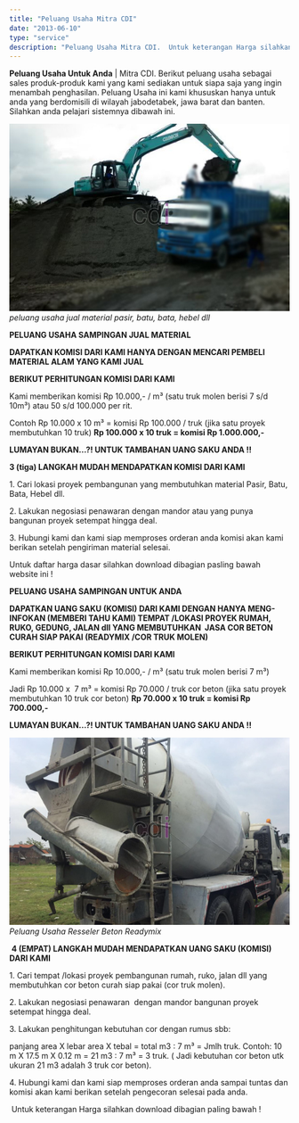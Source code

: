 ```yaml
---
title: "Peluang Usaha Mitra CDI"
date: "2013-06-10"
type: "service"
description: "Peluang Usaha Mitra CDI.  Untuk keterangan Harga silahkan download dibagian paling bawah !..."
---
```


**Peluang Usaha Untuk Anda** | Mitra CDI. Berikut peluang usaha sebagai sales produk-produk kami yang kami sediakan untuk siapa saja yang ingin menambah penghasilan. Peluang Usaha ini kami khususkan hanya untuk anda yang berdomisili di wilayah jabodetabek, jawa barat dan banten. Silahkan anda pelajari sistemnya dibawah ini.

![peluang usaha jual material pasir, batu, bata, hebel dll](/images/page/pasir-cimalaka-2.jpg)
*peluang usaha jual material pasir, batu, bata, hebel dll*

**PELUANG USAHA SAMPINGAN JUAL MATERIAL**

**DAPATKAN KOMISI DARI KAMI HANYA DENGAN MENCARI PEMBELI MATERIAL ALAM YANG KAMI JUAL**

**BERIKUT PERHITUNGAN KOMISI DARI KAMI**

Kami memberikan komisi Rp 10.000,- / m³ (satu truk molen berisi 7 s/d 10m³) atau 50 s/d 100.000 per rit.

Contoh Rp 10.000 x 10 m³ = komisi Rp 100.000 / truk (jika satu proyek membutuhkan 10 truk) **Rp 100.000 x 10 truk = komisi Rp 1.000.000,-**

**LUMAYAN BUKAN…?! UNTUK TAMBAHAN UANG SAKU ANDA !!**

**3 (tiga) LANGKAH MUDAH MENDAPATKAN KOMISI DARI KAMI**

1\. Cari lokasi proyek pembangunan yang membutuhkan material Pasir, Batu, Bata, Hebel dll.

2\. Lakukan negosiasi penawaran dengan mandor atau yang punya bangunan proyek setempat hingga deal.

3\. Hubungi kami dan kami siap memproses orderan anda komisi akan kami berikan setelah pengiriman material selesai.

Untuk daftar harga dasar silahkan download dibagian pasling bawah website ini !

**PELUANG USAHA SAMPINGAN UNTUK ANDA**

**DAPATKAN UANG SAKU (KOMISI) DARI KAMI DENGAN HANYA MENG-INFOKAN (MEMBERI TAHU KAMI) TEMPAT /LOKASI PROYEK RUMAH, RUKO, GEDUNG, JALAN dll YANG MEMBUTUHKAN  JASA COR BETON CURAH SIAP PAKAI (READYMIX /COR TRUK MOLEN)**

**BERIKUT PERHITUNGAN KOMISI DARI KAMI**

Kami memberikan komisi Rp 10.000,- / m³ (satu truk molen berisi 7 m³)

Jadi Rp 10.000 x  7 m³ = komisi Rp 70.000 / truk cor beton (jika satu proyek membutuhkan 10 truk cor beton) **Rp 70.000 x 10 truk = komisi Rp 700.000,-**

**LUMAYAN BUKAN…?! UNTUK TAMBAHAN UANG SAKU ANDA !!**

![Peluang Usaha Resseler Beton Readymix](/images/page/truk-mixer-isuzu-bekas.jpg)
*Peluang Usaha Resseler Beton Readymix*

 **4 (EMPAT) LANGKAH MUDAH MENDAPATKAN UANG SAKU (KOMISI) DARI KAMI**

1\. Cari tempat /lokasi proyek pembangunan rumah, ruko, jalan dll yang membutuhkan cor beton curah siap pakai (cor truk molen).

2\. Lakukan negosiasi penawaran  dengan mandor bangunan proyek setempat hingga deal.

3\. Lakukan penghitungan kebutuhan cor dengan rumus sbb:

panjang area X lebar area X tebal = total m3 : 7 m³ = Jmlh truk. Contoh: 10 m X 17.5 m X 0.12 m = 21 m3 : 7 m³ = 3 truk. ( Jadi kebutuhan cor beton utk ukuran 21 m3 adalah 3 truk cor beton).

4\. Hubungi kami dan kami siap memproses orderan anda sampai tuntas dan komisi akan kami berikan setelah pengecoran selesai pada anda.

 Untuk keterangan Harga silahkan download dibagian paling bawah !
